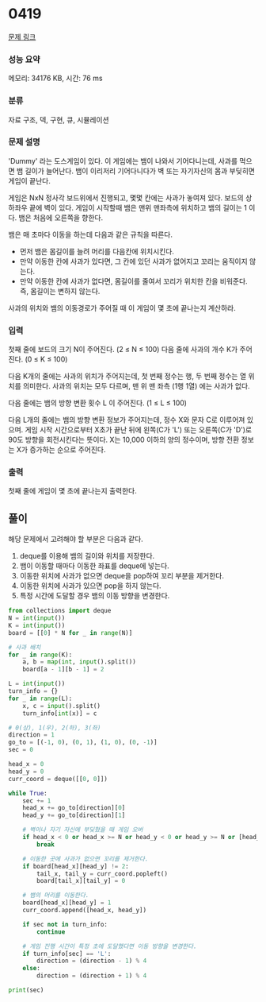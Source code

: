 # 0419

[문제 링크](https://www.acmicpc.net/problem/3190)

### 성능 요약

메모리: 34176 KB, 시간: 76 ms

### 분류

자료 구조, 덱, 구현, 큐, 시뮬레이션

### 문제 설명

<p> 'Dummy' 라는 도스게임이 있다. 이 게임에는 뱀이 나와서 기어다니는데, 사과를 먹으면 뱀 길이가 늘어난다. 뱀이 이리저리 기어다니다가 벽 또는 자기자신의 몸과 부딪히면 게임이 끝난다.</p>

<p>게임은 NxN 정사각 보드위에서 진행되고, 몇몇 칸에는 사과가 놓여져 있다. 보드의 상하좌우 끝에 벽이 있다. 게임이 시작할때 뱀은 맨위 맨좌측에 위치하고 뱀의 길이는 1 이다. 뱀은 처음에 오른쪽을 향한다.</p>

<p>뱀은 매 초마다 이동을 하는데 다음과 같은 규칙을 따른다.</p>

<ul>
	<li>먼저 뱀은 몸길이를 늘려 머리를 다음칸에 위치시킨다.</li>
	<li>만약 이동한 칸에 사과가 있다면, 그 칸에 있던 사과가 없어지고 꼬리는 움직이지 않는다.</li>
	<li>만약 이동한 칸에 사과가 없다면, 몸길이를 줄여서 꼬리가 위치한 칸을 비워준다. 즉, 몸길이는 변하지 않는다.</li>
</ul>

<p>사과의 위치와 뱀의 이동경로가 주어질 때 이 게임이 몇 초에 끝나는지 계산하라.</p>

### 입력

 <p>첫째 줄에 보드의 크기 N이 주어진다. (2 ≤ N ≤ 100) 다음 줄에 사과의 개수 K가 주어진다. (0 ≤ K ≤ 100)</p>

<p>다음 K개의 줄에는 사과의 위치가 주어지는데, 첫 번째 정수는 행, 두 번째 정수는 열 위치를 의미한다. 사과의 위치는 모두 다르며, 맨 위 맨 좌측 (1행 1열) 에는 사과가 없다.</p>

<p>다음 줄에는 뱀의 방향 변환 횟수 L 이 주어진다. (1 ≤ L ≤ 100)</p>

<p>다음 L개의 줄에는 뱀의 방향 변환 정보가 주어지는데,  정수 X와 문자 C로 이루어져 있으며. 게임 시작 시간으로부터 X초가 끝난 뒤에 왼쪽(C가 'L') 또는 오른쪽(C가 'D')로 90도 방향을 회전시킨다는 뜻이다. X는 10,000 이하의 양의 정수이며, 방향 전환 정보는 X가 증가하는 순으로 주어진다.</p>

### 출력

 <p>첫째 줄에 게임이 몇 초에 끝나는지 출력한다.</p>

## 풀이

해당 문제에서 고려해야 할 부분은 다음과 같다.

1. deque를 이용해 뱀의 길이와 위치를 저장한다.
2. 뱀이 이동할 때마다 이동한 좌표를 deque에 넣는다.
3. 이동한 위치에 사과가 없으면 deque을 pop하여 꼬리 부분을 제거한다.
4. 이동한 위치에 사과가 있으면 pop을 하지 않는다.
5. 특정 시간에 도달할 경우 뱀의 이동 방향을 변경한다.

```py
from collections import deque
N = int(input())
K = int(input())
board = [[0] * N for _ in range(N)]

# 사과 배치
for _ in range(K):
    a, b = map(int, input().split())
    board[a - 1][b - 1] = 2

L = int(input())
turn_info = {}
for _ in range(L):
    x, c = input().split()
    turn_info[int(x)] = c

# 0(상), 1(우), 2(하), 3(좌)
direction = 1
go_to = [(-1, 0), (0, 1), (1, 0), (0, -1)]
sec = 0

head_x = 0
head_y = 0
curr_coord = deque([[0, 0]])

while True:
    sec += 1
    head_x += go_to[direction][0]
    head_y += go_to[direction][1]

    # 벽이나 자기 자신에 부딪혔을 때 게임 오버
    if head_x < 0 or head_x >= N or head_y < 0 or head_y >= N or [head_x, head_y] in curr_coord:
        break

    # 이동한 곳에 사과가 없으면 꼬리를 제거한다.
    if board[head_x][head_y] != 2:
        tail_x, tail_y = curr_coord.popleft()
        board[tail_x][tail_y] = 0

    # 뱀의 머리를 이동한다.
    board[head_x][head_y] = 1
    curr_coord.append([head_x, head_y])

    if sec not in turn_info:
        continue

    # 게임 진행 시간이 특정 초에 도달했다면 이동 방향을 변경한다.
    if turn_info[sec] == 'L':
        direction = (direction - 1) % 4
    else:
        direction = (direction + 1) % 4

print(sec)
```
